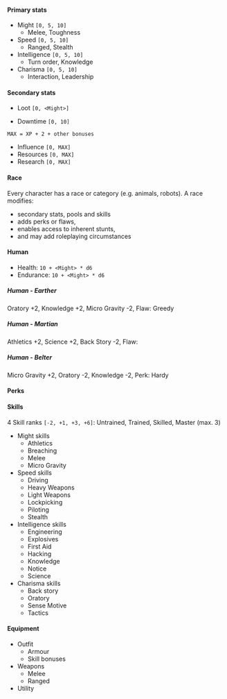 <div class="col-layout-start"></div>

#### Primary stats

* Might `[0, 5, 10]`
    * Melee, Toughness
* Speed `[0, 5, 10]`
    * Ranged, Stealth
* Intelligence `[0, 5, 10]`
    * Turn order, Knowledge
* Charisma `[0, 5, 10]`
    * Interaction, Leadership

#### Secondary stats

* Loot `[0, <Might>]`

* Downtime `[0, 10]`

`MAX = XP + 2 + other bonuses`

* Influence `[0, MAX]`
* Resources `[0, MAX]`
* Research `[0, MAX]`

#### Race

Every character has a race or category (e.g. animals, robots). A race modifies:

* secondary stats, pools and skills
* adds perks or flaws,
* enables access to inherent stunts,
* and may add roleplaying circumstances

#### Human

* Health: `10 + <Might> * d6`
* Endurance: `10 + <Might> * d6`

##### Human - Earther

Oratory +2, Knowledge +2, Micro Gravity -2, Flaw: Greedy

##### Human - Martian

Athletics +2, Science +2, Back Story -2, Flaw:

##### Human - Belter

Micro Gravity +2, Oratory -2, Knowledge -2, Perk: Hardy

#### Perks



#### Skills

4 Skill ranks `[-2, +1, +3, +6]`: Untrained, Trained, Skilled, Master (max. 3)

* Might skills
    * Athletics
    * Breaching
    * Melee
    * Micro Gravity
* Speed skills
    * Driving
    * Heavy Weapons
    * Light Weapons
    * Lockpicking
    * Piloting
    * Stealth
* Intelligence skills
    * Engineering
    * Explosives
    * First Aid
    * Hacking
    * Knowledge
    * Notice
    * Science
* Charisma skills
    * Back story
    * Oratory
    * Sense Motive
    * Tactics

#### Equipment

* Outfit
    * Armour
    * Skill bonuses
* Weapons
    * Melee
    * Ranged
* Utility

<div class="col-layout-end"></div>
